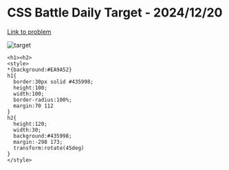 # CSS Battle Daily Target - 2024/12/20

[Link to problem](https://cssbattle.dev/play/B3vyJ5qdX51ml7949Dxa)

![target](https://firebasestorage.googleapis.com/v0/b/cssbattleapp.appspot.com/o/user%2Fe6YbeBahWNPT7VpE2rE2p85byxa2%2Ftargets%2Ftarget_0WPzI6h.png?alt=media)


```
<h1><h2>
<style>
*{background:#EA9A52}
h1{
  border:30px solid #435998;
  height:100;
  width:100;
  border-radius:100%;
  margin:70 112
}
h2{
  height:120;
  width:30;
  background:#435998;
  margin:-298 173;
  transform:rotate(45deg)
}
</style>
```

